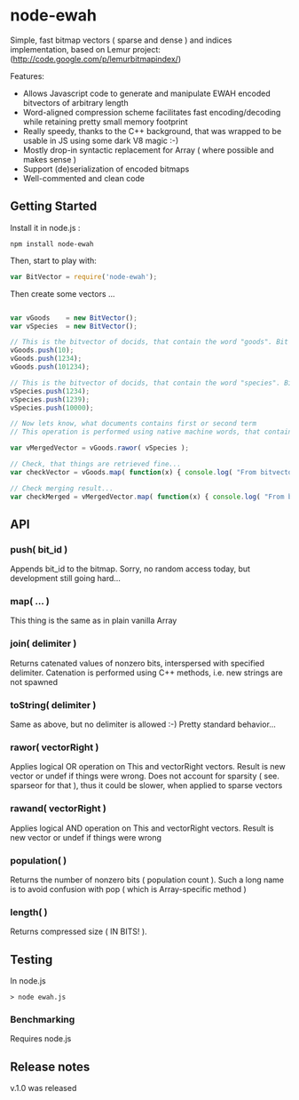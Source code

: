 # node-ewah

Simple, fast bitmap vectors ( sparse and dense ) and indices implementation, based on Lemur project: (http://code.google.com/p/lemurbitmapindex/)

Features:

* Allows Javascript code to generate and manipulate EWAH encoded bitvectors of arbitrary length
* Word-aligned compression scheme facilitates fast encoding/decoding while retaining pretty small memory footprint
* Really speedy, thanks to the C++ background, that was wrapped to be usable in JS using some dark V8 magic :-)
* Mostly drop-in syntactic replacement for Array ( where possible and makes sense )
* Support (de)serialization of encoded bitmaps
* Well-commented and clean code

## Getting Started

Install it in node.js : 

```
npm install node-ewah

```

Then, start to play with:

```javascript
var BitVector = require('node-ewah');
```

Then create some vectors ...

```javascript

var vGoods    = new BitVector();
var vSpecies  = new BitVector();

// This is the bitvector of docids, that contain the word "goods". Bit number #xxx is on, if and only if document number #xxx contains word "goods".
vGoods.push(10);
vGoods.push(1234);
vGoods.push(101234);

// This is the bitvector of docids, that contain the word "species". Bit is the for the same reason.
vSpecies.push(1234);
vSpecies.push(1239);
vSpecies.push(10000);

// Now lets know, what documents contains first or second term
// This operation is performed using native machine words, that contain bitmap fragments, and so is extremely fast

var vMergedVector = vGoods.rawor( vSpecies );

// Check, that things are retrieved fine...
var checkVector = vGoods.map( function(x) { console.log( "From bitvector vGoods: " + x ); } );

// Check merging result...
var checkMerged = vMergedVector.map( function(x) { console.log( "From bitvector vMerged: " + x ); } );


```

## API
### push( bit_id )

Appends bit_id to the bitmap. Sorry, no random access today, but development still going hard...

### map( ... )

This thing is the same as in plain vanilla Array

### join( delimiter )

Returns catenated values of nonzero bits, interspersed with specified delimiter. Catenation is performed using C++ methods, i.e. new strings are not spawned

### toString( delimiter )

Same as above, but no delimiter is allowed :-) Pretty standard behavior...

### rawor( vectorRight ) 

Applies logical OR operation on This and vectorRight vectors. Result is new vector or undef if things were wrong.
Does not account for sparsity ( see. sparseor for that ), thus it could be slower, when applied to sparse vectors

### rawand( vectorRight ) 

Applies logical AND operation on This and vectorRight vectors. Result is new vector or undef if things were wrong


### population( ) 

Returns the number of nonzero bits ( population count ). Such a long name is to avoid confusion with pop ( which is Array-specific method ) 

### length( )

Returns compressed size ( IN BITS! ). 


## Testing

In node.js

```
> node ewah.js
```

### Benchmarking

Requires node.js


## Release notes

v.1.0 was released
